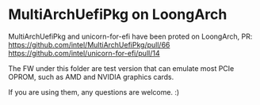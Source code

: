 # MultiArchUefiPkg on LoongArch

MultiArchUefiPkg and unicorn-for-efi have been proted on LoongArch, PR:
https://github.com/intel/MultiArchUefiPkg/pull/66
https://github.com/intel/unicorn-for-efi/pull/14

The FW under this folder are test version that can emulate most PCIe OPROM, such as AMD and NVIDIA graphics cards.

If you are using them, any questions are welcome. :)
